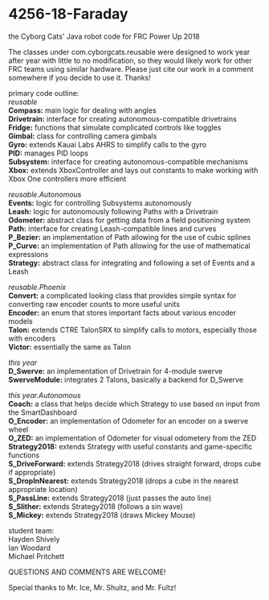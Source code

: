 # 4256-18-Faraday
the Cyborg Cats' Java robot code for FRC Power Up 2018  
  
The classes under com.cyborgcats.reusable were designed to work year after year with little to no modification, so they would likely work for other FRC teams using similar hardware. Please just cite our work in a comment somewhere if you decide to use it. Thanks!  
  
primary code outline:  
_reusable_  
**Compass:** main logic for dealing with angles  
**Drivetrain:** interface for creating autonomous-compatible drivetrains  
**Fridge:** functions that simulate complicated controls like toggles  
**Gimbal:** class for controlling camera gimbals  
**Gyro:** extends Kauai Labs AHRS to simplify calls to the gyro  
**PID:** manages PID loops  
**Subsystem:** interface for creating autonomous-compatible mechanisms  
**Xbox:** extends XboxController and lays out constants to make working with Xbox One controllers more efficient  
  
_reusable.Autonomous_  
**Events:** logic for controlling Subsystems autonomously  
**Leash:** logic for autonomously following Paths with a Drivetrain  
**Odometer:** abstract class for getting data from a field positioning system  
**Path:** interface for creating Leash-compatible lines and curves  
**P_Bezier:** an implementation of Path allowing for the use of cubic splines  
**P_Curve:** an implementation of Path allowing for the use of mathematical expressions  
**Strategy:** abstract class for integrating and following a set of Events and a Leash  
  
_reusable.Phoenix_  
**Convert:** a complicated looking class that provides simple syntax for converting raw encoder counts to more useful units  
**Encoder:** an enum that stores important facts about various encoder models  
**Talon:** extends CTRE TalonSRX to simplify calls to motors, especially those with encoders  
**Victor:** essentially the same as Talon  
  
    
_this year_  
**D_Swerve:** an implementation of Drivetrain for 4-module swerve  
**SwerveModule:** integrates 2 Talons, basically a backend for D_Swerve  
  
_this year.Autonomous_  
**Coach:** a class that helps decide which Strategy to use based on input from the SmartDashboard  
**O_Encoder:** an implementation of Odometer for an encoder on a swerve wheel  
**O_ZED:** an implementation of Odometer for visual odometery from the ZED  
**Strategy2018:** extends Strategy with useful constants and game-specific functions  
**S_DriveForward:** extends Strategy2018 (drives straight forward, drops cube if appropriate)  
**S_DropInNearest:** extends Strategy2018 (drops a cube in the nearest appropriate location)  
**S_PassLine:** extends Strategy2018 (just passes the auto line)  
**S_Slither:** extends Strategy2018 (follows a sin wave)  
**S_Mickey:** extends Strategy2018 (draws Mickey Mouse)  
  

student team:  
Hayden Shively  
Ian Woodard  
Michael Pritchett  
  
QUESTIONS AND COMMENTS ARE WELCOME!  
  
Special thanks to Mr. Ice, Mr. Shultz, and Mr. Fultz!
